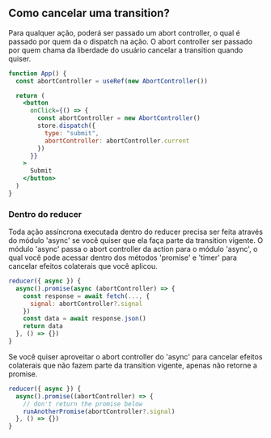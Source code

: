 ## Como cancelar uma transition?
Para qualquer ação, poderá ser passado um abort controller, o qual é passado por quem da o dispatch na ação. O abort controller ser passado por quem chama da liberdade do usuário cancelar a transition quando quiser.
```jsx
function App() {
  const abortController = useRef(new AbortController())

  return (
    <button
      onClick={() => {
        const abortController = new AbortController()
        store.dispatch({
          type: "submit",
          abortController: abortController.current
        })
      }}
    >
      Submit
    </button>
  )
}
```

### Dentro do reducer
Toda ação assíncrona executada dentro do reducer precisa ser feita através do módulo 'async' se você quiser que ela faça parte da transition vigente. O módulo 'async' passa o abort controller da action para o módulo 'async', o qual você pode acessar dentro dos métodos 'promise' e 'timer' para cancelar efeitos colaterais que você aplicou.
```js
reducer({ async }) {
  async().promise(async (abortController) => {
    const response = await fetch(..., {
      signal: abortController?.signal
    })
    const data = await response.json()
    return data
  }, () => {})
}
```

Se você quiser aproveitar o abort controller do 'async' para cancelar efeitos colaterais que não fazem parte da transition vigente, apenas não retorne a promise.
```js
reducer({ async }) {
  async().promise((abortController) => {
    // don't return the promise below
    runAnotherPromise(abortController?.signal)
  }, () => {})
}
```